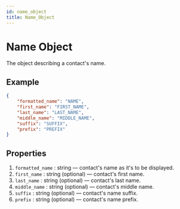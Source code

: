 ```yaml
---
id: name_object
title: Name_Object
---
```


# Name Object
The object describing a contact's name.

## Example
```json
{
    "formatted_name": "NAME",
    "first_name": "FIRST_NAME",
    "last_name": "LAST_NAME",
    "middle_name": "MIDDLE_NAME",
    "suffix": "SUFFIX",
    "prefix": "PREFIX"
}
```

## Properties
1. `formatted_name` : string — contact's name as it's to be displayed.
2. `first_name` : string (optional) — contact's first name.
3. `last_name` : string (optional) — contact's last name.
4. `middle_name` : string (optional) — contact's middle name.
5. `suffix` : string (optional) — contact's name suffix.
6. `prefix` : string (optional) — contact's name prefix.
